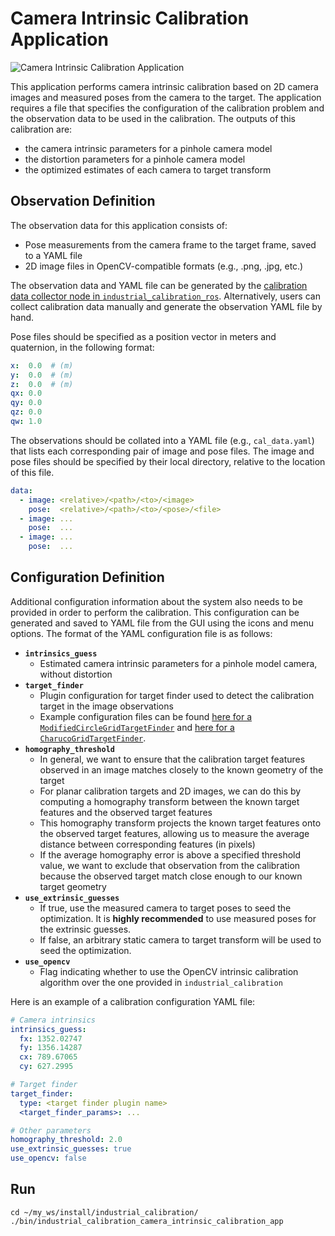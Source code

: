 # Camera Intrinsic Calibration Application

![Camera Intrinsic Calibration Application](../docs/camera_intrinsic_calibration_app.png)

This application performs camera intrinsic calibration based on 2D camera images and measured poses from the camera to the target.
The application requires a file that specifies the configuration of the calibration problem and the observation data to be used in the calibration.
The outputs of this calibration are:
  - the camera intrinsic parameters for a pinhole camera model
  - the distortion parameters for a pinhole camera model
  - the optimized estimates of each camera to target transform

## Observation Definition
The observation data for this application consists of:
  - Pose measurements from the camera frame to the target frame, saved to a YAML file
  - 2D image files in OpenCV-compatible formats (e.g., .png, .jpg, etc.)
  
The observation data and YAML file can be generated by the [calibration data collector node in `industrial_calibration_ros`](https://github.com/ros-industrial/industrial_calibration_ros/blob/49e34d6ee91e40ecc5631bb98d34578219006e8c/launch/data_collection.launch).
Alternatively, users can collect calibration data manually and generate the observation YAML file by hand.

Pose files should be specified as a position vector in meters and quaternion, in the following format:

```yaml
x:  0.0  # (m)
y:  0.0  # (m)
z:  0.0  # (m)
qx: 0.0
qy: 0.0
qz: 0.0
qw: 1.0
```

The observations should be collated into a YAML file (e.g., `cal_data.yaml`) that lists each corresponding pair of image and pose files.
The image and pose files should be specified by their local directory, relative to the location of this file.

```yaml
data:
  - image: <relative>/<path>/<to>/<image>
    pose:  <relative>/<path>/<to>/<pose>/<file>
  - image: ...
    pose:  ...
  - image: ...
    pose:  ...
```

## Configuration Definition
Additional configuration information about the system also needs to be provided in order to perform the calibration.
This configuration can be generated and saved to YAML file from the GUI using the icons and menu options.
The format of the YAML configuration file is as follows:

  - **`intrinsics_guess`**
      - Estimated camera intrinsic parameters for a pinhole model camera, without distortion
  - **`target_finder`**
      - Plugin configuration for target finder used to detect the calibration target in the image observations
      - Example configuration files can be found [here for a `ModifiedCircleGridTargetFinder`](../examples/data/test_set_10x10/cal_data.yaml) 
      and [here for a `CharucoGridTargetFinder`](../examples/data/test_set_charuco/cal_data.yaml).
  - **`homography_threshold`**
      - In general, we want to ensure that the calibration target features observed in an image matches closely to the known geometry of the target
      - For planar calibration targets and 2D images, we can do this by computing a homography transform between the known target features and the observed target features
      - This homography transform projects the known target features onto the observed target features, allowing us to measure the average distance between corresponding features (in pixels)
      - If the average homography error is above a specified threshold value, we want to exclude that observation from the calibration because the observed target match close enough to our known target geometry
  - **`use_extrinsic_guesses`**
      - If true, use the measured camera to target poses to seed the optimization. 
      It is **highly recommended** to use measured poses for the extrinsic guesses.
      - If false, an arbitrary static camera to target transform will be used to seed the optimization.
  - **`use_opencv`**
      - Flag indicating whether to use the OpenCV intrinsic calibration algorithm over the one provided in `industrial_calibration`

Here is an example of a calibration configuration YAML file:

```yaml
# Camera intrinsics
intrinsics_guess:
  fx: 1352.02747
  fy: 1356.14287
  cx: 789.67065
  cy: 627.2995

# Target finder
target_finder:
  type: <target finder plugin name>
  <target_finder_params>: ...

# Other parameters
homography_threshold: 2.0
use_extrinsic_guesses: true
use_opencv: false
```

## Run 
```commandLine
cd ~/my_ws/install/industrial_calibration/
./bin/industrial_calibration_camera_intrinsic_calibration_app
```
